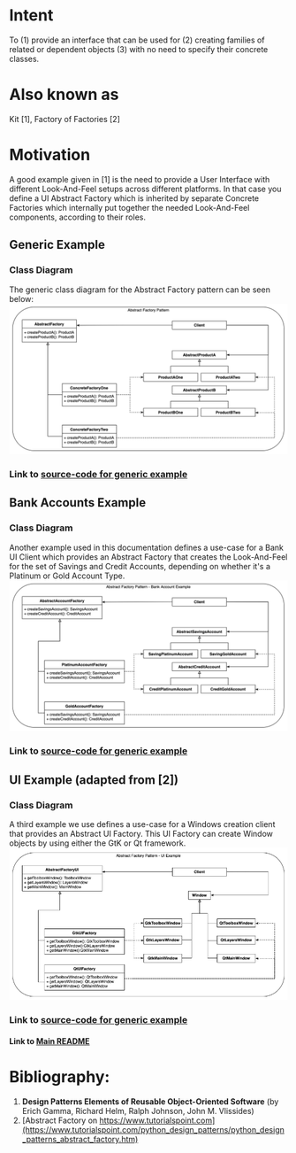 # Intent
To (1) provide an interface that can be used for (2) creating families of related or 
dependent objects (3) with no need to specify their concrete classes.

# Also known as
Kit [1], Factory of Factories [2]

# Motivation
A good example given in [1] is the need to provide a User Interface with different 
Look-And-Feel setups across different platforms. In that case you define a UI Abstract Factory
which is inherited by separate Concrete Factories which internally put together the needed
Look-And-Feel components, according to their roles.

## Generic Example
### Class Diagram
The generic class diagram for the Abstract Factory pattern can be seen below:
![](diagrams/abstract-factory-generic.png)

### Link to [source-code for generic example](abstract_factory_generic.py)

## Bank Accounts Example
### Class Diagram
Another example used in this documentation defines a use-case for a Bank UI Client
which provides an Abstract Factory that creates the Look-And-Feel for the set of
Savings and Credit Accounts, depending on whether it's a Platinum or Gold Account Type.
![](diagrams/abstract-factory-account.png)

### Link to [source-code for generic example](abstract_factory_account.py)

## UI Example (adapted from [2])
### Class Diagram
A third example we use defines a use-case for a Windows creation client that provides 
an Abstract UI Factory. This UI Factory can create Window objects by using either the GtK or Qt framework.
![](diagrams/abstract-factory-ui.png)
### Link to [source-code for generic example](abstract_factory_ui.py)

#### Link to [Main README](../../README.md)

# Bibliography:
1. **Design Patterns Elements of Reusable Object-Oriented Software** (by Erich Gamma, Richard Helm, Ralph Johnson, John M. Vlissides)
2. [Abstract Factory on https://www.tutorialspoint.com](https://www.tutorialspoint.com/python_design_patterns/python_design_patterns_abstract_factory.htm)